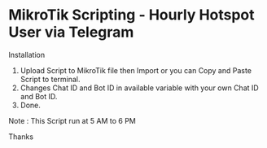 # MikroTik Scripting - Hourly Hotspot User via Telegram

Installation
1. Upload Script to MikroTik file then Import or you can Copy and Paste Script to terminal.
2. Changes Chat ID and Bot ID in available variable with your own Chat ID and Bot ID.
3. Done.

Note : This Script run at 5 AM to 6 PM

Thanks
